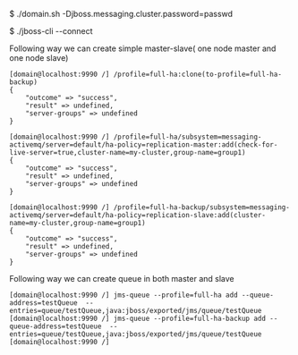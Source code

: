 $ ./domain.sh -Djboss.messaging.cluster.password=passwd

$ ./jboss-cli --connect

Following way we can create simple master-slave( one node master and one node slave)

```
[domain@localhost:9990 /] /profile=full-ha:clone(to-profile=full-ha-backup)
{
    "outcome" => "success",
    "result" => undefined,
    "server-groups" => undefined
}

[domain@localhost:9990 /] /profile=full-ha/subsystem=messaging-activemq/server=default/ha-policy=replication-master:add(check-for-live-server=true,cluster-name=my-cluster,group-name=group1)
{
    "outcome" => "success",
    "result" => undefined,
    "server-groups" => undefined
}

[domain@localhost:9990 /] /profile=full-ha-backup/subsystem=messaging-activemq/server=default/ha-policy=replication-slave:add(cluster-name=my-cluster,group-name=group1) 
{
    "outcome" => "success",
    "result" => undefined,
    "server-groups" => undefined
}
```
Following way we can create queue in both master and slave

```
[domain@localhost:9990 /] jms-queue --profile=full-ha add --queue-address=testQueue  --entries=queue/testQueue,java:jboss/exported/jms/queue/testQueue
[domain@localhost:9990 /] jms-queue --profile=full-ha-backup add --queue-address=testQueue  --entries=queue/testQueue,java:jboss/exported/jms/queue/testQueue
[domain@localhost:9990 /] 
```
